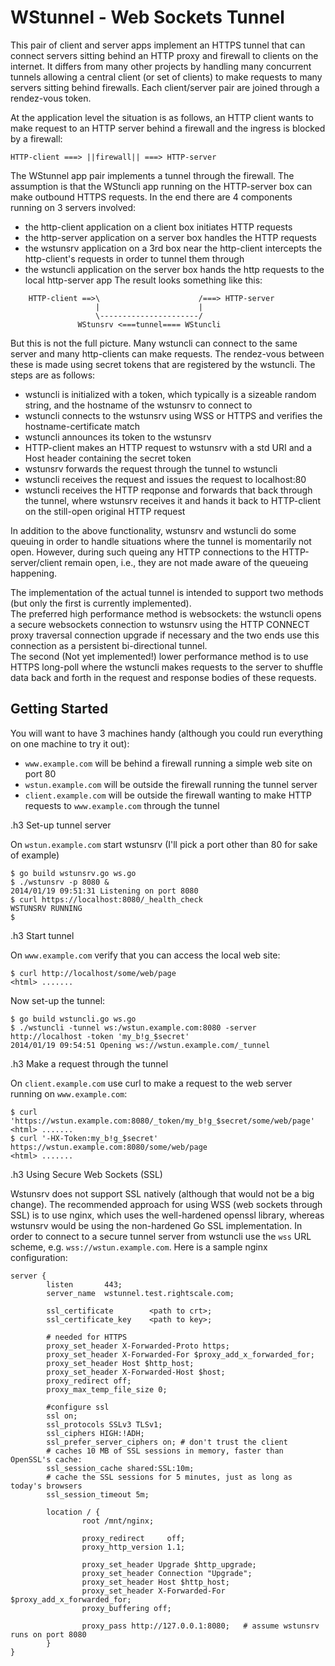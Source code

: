 WStunnel - Web Sockets Tunnel
=============================

This pair of client and server apps implement an HTTPS tunnel that can connect servers sitting
behind an HTTP proxy and firewall to clients on the internet. It differs from many other projects
by handling many concurrent tunnels allowing a central client (or set of clients) to make requests
to many servers sitting behind firewalls. Each client/server pair are joined through a rendez-vous token.

At the application level the
situation is as follows, an HTTP client wants to make request to an HTTP server behind a
firewall and the ingress is blocked by a firewall:

    HTTP-client ===> ||firewall|| ===> HTTP-server

The WStunnel app pair implements a tunnel through the firewall. The assumption is that the
WStuncli app running on the HTTP-server box can make outbound HTTPS requests. In the end
there are 4 components running on 3 servers involved:
 - the http-client application on a client box initiates HTTP requests
 - the http-server application on a server box handles the HTTP requests
 - the wstunsrv application on a 3rd box near the http-client intercepts the http-client's
   requests in order to tunnel them through
 - the wstuncli application on the server box hands the http requests to the local
   http-server app
The result looks something like this:

````
    HTTP-client ==>\                      /===> HTTP-server
                   |                      |
                   \----------------------/
               WStunsrv <===tunnel==== WStuncli
````

But this is not the full picture. Many wstuncli can connect to the same server and
many http-clients can make requests. The rendez-vous between these is made using secret
tokens that are registered by the wstuncli. The steps are as follows:
 - wstuncli is initialized with a token, which typically is a sizeable random string,
   and the hostname of the wstunsrv to connect to
 - wstuncli connects to the wstunsrv using WSS or HTTPS and verifies the
   hostname-certificate match
 - wstuncli announces its token to the wstunsrv
 - HTTP-client makes an HTTP request to wstunsrv with a std URI and a Host header
   containing the secret token
 - wstunsrv forwards the request through the tunnel to wstuncli
 - wstuncli receives the request and issues the request to localhost:80
 - wstuncli receives the HTTP reqponse and forwards that back through the tunnel, where
   wstunsrv receives it and hands it back to HTTP-client on the still-open original
   HTTP request

In addition to the above functionality, wstunsrv and wstuncli do some queuing in
order to handle situations where the tunnel is momentarily not open. However, during such
queing any HTTP connections to the HTTP-server/client remain open, i.e., they are not
made aware of the queueing happening.

The implementation of the actual tunnel is intended to support two methods (but only the
first is currently implemented).  
The preferred high performance method is websockets: the wstuncli opens a secure
websockets connection to wstunsrv using the HTTP CONNECT proxy traversal connection
upgrade if necessary and the two ends use this connection as a persistent bi-directional
tunnel.  
The second (Not yet implemented!) lower performance method is to use HTTPS long-poll where the wstuncli
makes requests to the server to shuffle data back and forth in the request and response
bodies of these requests.

Getting Started
---------------

You will want to have 3 machines handy (although you could run everything on one machine to
try it out):
 - `www.example.com` will be behind a firewall running a simple web site on port 80
 - `wstun.example.com` will be outside the firewall running the tunnel server
 - `client.example.com` will be outside the firewall wanting to make HTTP requests to `www.example.com` through the tunnel

.h3 Set-up tunnel server

On `wstun.example.com` start wstunsrv (I'll pick a port other than 80 for sake of example)

    $ go build wstunsrv.go ws.go
    $ ./wstunsrv -p 8080 &
    2014/01/19 09:51:31 Listening on port 8080
    $ curl https://localhost:8080/_health_check
    WSTUNSRV RUNNING
    $ 

.h3 Start tunnel

On `www.example.com` verify that you can access the local web site:

    $ curl http://localhost/some/web/page
    <html> .......

Now set-up the tunnel:

    $ go build wstuncli.go ws.go
    $ ./wstuncli -tunnel ws:/wstun.example.com:8080 -server http://localhost -token 'my_b!g_$secret'
    2014/01/19 09:54:51 Opening ws://wstun.example.com/_tunnel

.h3 Make a request through the tunnel

On `client.example.com` use curl to make a request to the web server running on `www.example.com`:

    $ curl 'https://wstun.example.com:8080/_token/my_b!g_$secret/some/web/page'
    <html> .......
    $ curl '-HX-Token:my_b!g_$secret' https://wstun.example.com:8080/some/web/page
    <html> .......

.h3 Using Secure Web Sockets (SSL)

Wstunsrv does not support SSL natively (although that would not be a big change). The recommended
approach for using WSS (web sockets through SSL) is to use nginx, which uses the well-hardened
openssl library, whereas wstunsrv would be using the non-hardened Go SSL implementation.
In order to connect to a secure tunnel server from wstuncli use the `wss` URL scheme, e.g.
`wss://wstun.example.com`.
Here is a sample nginx configuration:

````
server {
        listen       443;
        server_name  wstunnel.test.rightscale.com;

        ssl_certificate        <path to crt>;
        ssl_certificate_key    <path to key>;

        # needed for HTTPS
        proxy_set_header X-Forwarded-Proto https;
        proxy_set_header X-Forwarded-For $proxy_add_x_forwarded_for;
        proxy_set_header Host $http_host;
        proxy_set_header X-Forwarded-Host $host;
        proxy_redirect off;
        proxy_max_temp_file_size 0;

        #configure ssl
        ssl on;
        ssl_protocols SSLv3 TLSv1;
        ssl_ciphers HIGH:!ADH;
        ssl_prefer_server_ciphers on; # don't trust the client
        # caches 10 MB of SSL sessions in memory, faster than OpenSSL's cache:
        ssl_session_cache shared:SSL:10m;
        # cache the SSL sessions for 5 minutes, just as long as today's browsers
        ssl_session_timeout 5m;

        location / {
                root /mnt/nginx;

                proxy_redirect     off;
                proxy_http_version 1.1;

                proxy_set_header Upgrade $http_upgrade;
                proxy_set_header Connection "Upgrade";
                proxy_set_header Host $http_host;
                proxy_set_header X-Forwarded-For    $proxy_add_x_forwarded_for;
                proxy_buffering off;

                proxy_pass http://127.0.0.1:8080;   # assume wstunsrv runs on port 8080
        }
}
````
